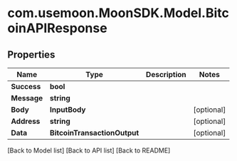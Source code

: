 # com.usemoon.MoonSDK.Model.BitcoinAPIResponse

## Properties

| Name        | Type                         | Description | Notes       |
| ----------- | ---------------------------- | ----------- | ----------- |
| **Success** | **bool**                     |             |             |
| **Message** | **string**                   |             |             |
| **Body**    | **InputBody**                |             | \[optional] |
| **Address** | **string**                   |             | \[optional] |
| **Data**    | **BitcoinTransactionOutput** |             | \[optional] |

\[Back to Model list] \[Back to API list] \[Back to README]

